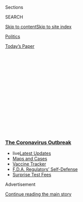 <div id="app">

<div>

<div>

<div>

<div class="NYTAppHideMasthead css-1q2w90k e1suatyy0">

<div class="section css-ui9rw0 e1suatyy2">

<div class="css-eph4ug er09x8g0">

<div class="css-6n7j50">

</div>

<span class="css-1dv1kvn">Sections</span>

<div class="css-10488qs">

<span class="css-1dv1kvn">SEARCH</span>

</div>

[Skip to content](#site-content)[Skip to site
index](#site-index)

</div>

<div id="masthead-section-label" class="css-1wr3we4 eaxe0e00">

[Politics](https://www.nytimes3xbfgragh.onion/section/politics)

</div>

<div class="css-10698na e1huz5gh0">

</div>

</div>

<div id="masthead-bar-one" class="section hasLinks css-15hmgas e1csuq9d3">

<div class="css-uqyvli e1csuq9d0">

</div>

<div class="css-1uqjmks e1csuq9d1">

</div>

<div class="css-9e9ivx">

[](https://myaccount.nytimes3xbfgragh.onion/auth/login?response_type=cookie&client_id=vi)

</div>

<div class="css-1bvtpon e1csuq9d2">

[Today’s
Paper](https://www.nytimes3xbfgragh.onion/section/todayspaper)

</div>

</div>

</div>

</div>

<div data-aria-hidden="false">

<div id="site-content" data-role="main">

<div>

<div class="css-1aor85t" style="opacity:0.000000001;z-index:-1;visibility:hidden">

<div class="css-1hqnpie">

<div class="css-epjblv">

<span class="css-17xtcya">[Politics](/section/politics)</span><span class="css-x15j1o">|</span><span class="css-fwqvlz">F.D.A.
Regulators Publish Rare Self-Defense Amid Rising Vaccine
Pressure</span>

</div>

<div class="css-k008qs">

<div class="css-1iwv8en">

<span class="css-18z7m18"></span>

<div>

</div>

</div>

<span class="css-1n6z4y">https://nyti.ms/2DRTQjA</span>

<div class="css-1705lsu">

<div class="css-4xjgmj">

<div class="css-4skfbu" data-role="toolbar" data-aria-label="Social Media Share buttons, Save button, and Comments Panel with current comment count" data-testid="share-tools">

  - 
  - 
  - 
  - 
    
    <div class="css-6n7j50">
    
    </div>

  - 
  - 

</div>

</div>

</div>

</div>

</div>

</div>

<div class="css-13pd83m">

<div class="css-l9svim">

### [<span class="css-pa1jbp"><span class="css-1rxm0ex">The Coronavirus</span><span class="css-1rxm0ex"> Outbreak</span></span>](https://www.nytimes3xbfgragh.onion/news-event/coronavirus?name=styln-coronavirus-national&region=TOP_BANNER&block=storyline_menu_recirc&action=click&pgtype=Article&impression_id=c5814b50-f4be-11ea-a306-edc47b8f412f&variant=undefined)

  - <span class="css-1qkutce"><span class="css-12clwdu">live</span>[Latest
    Updates](https://www.nytimes3xbfgragh.onion/2020/09/11/world/covid-19-coronavirus.html?name=styln-coronavirus-national&region=TOP_BANNER&block=storyline_menu_recirc&action=click&pgtype=Article&impression_id=c5814b51-f4be-11ea-a306-edc47b8f412f&variant=undefined)</span>
  - <span class="css-1qkutce">[Maps and
    Cases](https://www.nytimes3xbfgragh.onion/interactive/2020/us/coronavirus-us-cases.html?name=styln-coronavirus-national&region=TOP_BANNER&block=storyline_menu_recirc&action=click&pgtype=Article&impression_id=c5817260-f4be-11ea-a306-edc47b8f412f&variant=undefined)</span>
  - <span class="css-1qkutce">[Vaccine
    Tracker](https://www.nytimes3xbfgragh.onion/interactive/2020/science/coronavirus-vaccine-tracker.html?name=styln-coronavirus-national&region=TOP_BANNER&block=storyline_menu_recirc&action=click&pgtype=Article&impression_id=c5817261-f4be-11ea-a306-edc47b8f412f&variant=undefined)</span>
  - <span class="css-1qkutce">[F.D.A. Regulators’
    Self-Defense](https://www.nytimes3xbfgragh.onion/2020/09/10/us/politics/fda-coronavirus-vaccine.html?name=styln-coronavirus-national&region=TOP_BANNER&block=storyline_menu_recirc&action=click&pgtype=Article&impression_id=c5817262-f4be-11ea-a306-edc47b8f412f&variant=undefined)</span>
  - <span class="css-1qkutce">[Surprise Test
    Fees](https://www.nytimes3xbfgragh.onion/2020/09/09/upshot/coronavirus-surprise-test-fees.html?name=styln-coronavirus-national&region=TOP_BANNER&block=storyline_menu_recirc&action=click&pgtype=Article&impression_id=c5817263-f4be-11ea-a306-edc47b8f412f&variant=undefined)</span>

</div>

</div>

<div id="top-wrapper" class="css-1sy8kpn">

<div id="top-slug" class="css-l9onyx">

Advertisement

</div>

[Continue reading the main
story](#after-top)

<div class="ad top-wrapper" style="text-align:center;height:100%;display:block;min-height:250px">

<div id="top" class="place-ad" data-position="top" data-size-key="top">

</div>

</div>

<div id="after-top">

</div>

</div>

<div>

<div id="sponsor-wrapper" class="css-1hyfx7x">

<div id="sponsor-slug" class="css-19vbshk">

Supported by

</div>

[Continue reading the main
story](#after-sponsor)

<div id="sponsor" class="ad sponsor-wrapper" style="text-align:center;height:100%;display:block">

</div>

<div id="after-sponsor">

</div>

</div>

<div class="css-186x18t">

</div>

<div class="css-1vkm6nb ehdk2mb0">

# F.D.A. Regulators Publish Rare Self-Defense Amid Rising Vaccine Pressure

</div>

A group of career scientists at the Food and Drug Administration vowed
that their work would continue unimpeded and independent of political
influence.

<div class="css-79elbk" data-testid="photoviewer-wrapper">

<div class="css-z3e15g" data-testid="photoviewer-wrapper-hidden">

</div>

<div class="css-1a48zt4 ehw59r15" data-testid="photoviewer-children">

![<span class="css-16f3y1r e13ogyst0" data-aria-hidden="true">The F.D.A.
commissioner, Dr. Stephen Hahn, praised the statement on Thursday,
saying that the authors “took the initiative to independently express
their steadfast trust in the expertise and commitment of our
organization.”</span><span class="css-cnj6d5 e1z0qqy90" itemprop="copyrightHolder"><span class="css-1ly73wi e1tej78p0">Credit...</span><span><span>Oliver
Contreras for The New York
Times</span></span></span>](https://static01.graylady3jvrrxbe.onion/images/2020/09/10/us/politics/10dc-virus-fda/merlin_176089377_3d9ee9d6-9662-45e8-872d-51009769319a-articleLarge.jpg?quality=75&auto=webp&disable=upscale)

</div>

</div>

<div class="css-18e8msd">

<div class="css-vp77d3 epjyd6m0">

<div class="css-hus3qt ey68jwv0" data-aria-hidden="true">

[![Noah
Weiland](https://static01.graylady3jvrrxbe.onion/images/2019/07/23/reader-center/author-noah-weiland/author-noah-weiland-thumbLarge.png
"Noah Weiland")](https://www.nytimes3xbfgragh.onion/by/noah-weiland)

</div>

<div class="css-1baulvz">

By [<span class="css-1baulvz last-byline" itemprop="name">Noah
Weiland</span>](https://www.nytimes3xbfgragh.onion/by/noah-weiland)

</div>

</div>

  - Sept. 10,
    2020

  - 
    
    <div class="css-4xjgmj">
    
    <div class="css-d8bdto" data-role="toolbar" data-aria-label="Social Media Share buttons, Save button, and Comments Panel with current comment count" data-testid="share-tools">
    
      - 
      - 
      - 
      - 
        
        <div class="css-6n7j50">
        
        </div>
    
      - 
      - 
    
    </div>
    
    </div>

</div>

</div>

<div class="section meteredContent css-1r7ky0e" name="articleBody" itemprop="articleBody">

<div class="css-1fanzo5 StoryBodyCompanionColumn">

<div class="css-53u6y8">

WASHINGTON — As President Trump continues to suggest a coronavirus
vaccine could be ready before Election Day, top regulators at the Food
and Drug Administration issued an unusual statement on Thursday
promising to uphold the scientific integrity of their work and defend
the agency’s independence.

In [an opinion
column](https://www.usatoday.com/story/opinion/2020/09/10/sound-science-to-meet-covid-challenges-fda-career-officials-column/5756948002/)
published in USA Today, eight directors of the F.D.A.’s regulatory
centers and offices warned that “if the agency’s credibility is lost
because of real or perceived interference, people will not rely on the
agency’s safety warnings.” While they did not mention Mr. Trump or other
political leaders, the context appeared clear.

“We absolutely understand that the F.D.A., like other federal executive
agencies, operates in a political environment,” they wrote. “That is a
reality that we must navigate adeptly while maintaining our independence
to ensure the best possible outcomes for public health.”

They added, “We and our career staff do the best by public health when
we are the decision makers, arriving at those decisions based on our
unbiased evaluation of the scientific evidence.”

</div>

</div>

<div class="css-1fanzo5 StoryBodyCompanionColumn">

<div class="css-53u6y8">

The pledge by career scientists in the federal government came amid
mounting concerns over the role the White House has played in emergency
approvals for coronavirus therapies, including convalescent plasma and
the malaria drug hydroxychloroquine, which the agency [later
revoked](https://www.nytimes3xbfgragh.onion/2020/06/15/health/fda-hydroxychloroquine-malaria.html).

A day before plasma [received emergency
approval](https://www.nytimes3xbfgragh.onion/2020/08/23/us/politics/fda-plasma-coronavirus.html)
last month, Mr. Trump [accused officials at the
F.D.A.](https://www.cnn.com/2020/08/22/politics/trump-fda-coronavirus-vaccine/index.html)
of being part of a “deep state” — his moniker for career civil servants
he believes betray his agenda — that was deliberately slow-walking
therapies and vaccines. Top officials at the agency, including political
appointees, have been frustrated in recent weeks by comments Mr. Trump
has made about his contact with pharmaceutical companies and his efforts
to speed progress on vaccines, giving the impression the White House is
playing a regulatory role.

The statement in USA Today was written in large part because of fears
over political influence on the F.D.A., including from the White House,
according to senior administration officials familiar with the
effort.

<div id="NYT_MAIN_CONTENT_1_REGION" class="css-9tf9ac">

<div>

<div id="styln-covid-updates-world" class="section interactive-content interactive-size-medium css-1ftcdic">

<div class="css-17ih8de interactive-body">

<div id="styln-briefing-block" data-asset-id="QXJ0aWNsZTpueXQ6Ly9hcnRpY2xlLzJiYjYwYTJiLTY3NjItNTg3NC1iMGVhLWY4NzRhMjE3NTQyZA==">

<div class="briefing-block-header-section">

# [Latest Updates: The Coronavirus Outbreak](https://www.nytimes3xbfgragh.onion/2020/09/11/world/covid-19-coronavirus.html?action=click&pgtype=Article&state=default&region=MAIN_CONTENT_1&context=storylines_live_updates)

<div class="briefing-block-ts">

Updated 2020-09-12T06:09:34.374Z

</div>

</div>

  - [Fauci cautions the virus could disrupt life in the U.S. until
    ‘maybe even towards the end
    of 2021.’](https://www.nytimes3xbfgragh.onion/2020/09/11/world/covid-19-coronavirus.html?action=click&pgtype=Article&state=default&region=MAIN_CONTENT_1&context=storylines_live_updates#link-dfb8a16)
  - [From Asia to Africa, China promotes its vaccine candidates to win
    friends.](https://www.nytimes3xbfgragh.onion/2020/09/11/world/covid-19-coronavirus.html?action=click&pgtype=Article&state=default&region=MAIN_CONTENT_1&context=storylines_live_updates#link-7104d154)
  - [The other way the virus will kill:
    hunger.](https://www.nytimes3xbfgragh.onion/2020/09/11/world/covid-19-coronavirus.html?action=click&pgtype=Article&state=default&region=MAIN_CONTENT_1&context=storylines_live_updates#link-393ad215)

<div class="briefing-block-footer">

<div class="briefing-block-footer-meta">

[See more
updates](https://www.nytimes3xbfgragh.onion/2020/09/11/world/covid-19-coronavirus.html?action=click&pgtype=Article&state=default&region=MAIN_CONTENT_1&context=storylines_live_updates)

</div>

<div class="briefing-block-briefinglinks">

<span>More live coverage:</span>
[Markets](https://www.nytimes3xbfgragh.onion/live/2020/09/11/business/stock-market-today-coronavirus?action=click&pgtype=Article&state=default&region=MAIN_CONTENT_1&context=storylines_live_updates)

</div>

</div>

</div>

</div>

</div>

</div>

</div>

Dr. Stephen M. Hahn, the F.D.A. commissioner, praised the statement on
Thursday, [writing on
Twitter](https://twitter.com/SteveFDA/status/1304053712940339201) that
members of the group “took the initiative to independently express their
steadfast trust in the expertise and commitment of our organization.”

“I wholeheartedly agree with them,” he said.

The specter of political arm-twisting with vaccine approvals has grown
as several drugmakers entered large late-stage trials this summer. Mr.
Trump told reporters on Monday that “we’re going to have a vaccine very
soon, maybe even before a very special date. You know what date I’m
talking about.”

</div>

</div>

<div class="css-1fanzo5 StoryBodyCompanionColumn">

<div class="css-53u6y8">

That timeline, framed around Election Day, has been [widely
challenged](https://www.nytimes3xbfgragh.onion/2020/09/04/science/covid-vaccine-pharma-pledge.html)
by the administration’s top health officials, who have said that a
vaccine approval by early November was improbable. Nine pharmaceutical
companies [issued a joint
pledge](https://www.nytimes3xbfgragh.onion/2020/09/08/health/9-drug-companies-pledge-coronavirus-vaccine.html)
on Tuesday that they would “stand with science” and not put forward a
vaccine until it had been thoroughly vetted for safety and efficacy.

<div id="NYT_MAIN_CONTENT_2_REGION" class="css-9tf9ac">

<div>

</div>

</div>

Brian Morgenstern, a White House spokesman, said in a statement on
Thursday that “President Trump, his administration and the scientific
community are dedicated to delivering a safe and effective vaccine as
quickly as possible while ensuring that any approvals will be based on
data and thorough medical and scientific reviews by career professionals
and an independent review board.”

“This false narrative that Democrats and some in the media are
advancing, suggesting that politics is influencing approvals, is
unconscionable and dangerous,” he said.

Polling [published on
Thursday](https://www.kff.org/coronavirus-covid-19/report/kff-health-tracking-poll-september-2020/)
by the Kaiser Family Foundation revealed that 62 percent of Americans
are concerned that political pressure from the administration will lead
the F.D.A. to rush a vaccine approval. Four in 10 adults said that the
agency was paying “too much attention” to politics in reviewing and
issuing approvals for therapies.

The F.D.A. is still defending its decision to issue an emergency use
authorization for blood plasma at an event with the president, where Dr.
Hahn [exaggerated the effects of the
treatment](https://www.nytimes3xbfgragh.onion/2020/08/24/health/fda-blood-plasma.html)
with misleading data he [walked back a day
later](https://twitter.com/SteveFDA/status/1298071619236245504?). White
House officials had repeatedly pressed senior health officials to issue
the approval.

In an interview on Thursday with the Economic Club of Washington, D.C.,
Dr. Hahn said that the “totality of evidence was in support of that
authorization.”

“I want to reassure the American people, we will revisit that decision
when we have the data that justify re-looking at it,” he said.

</div>

</div>

<div class="css-1fanzo5 StoryBodyCompanionColumn">

<div class="css-53u6y8">

Dr. Hahn also refused to commit to a particular timeline for a vaccine,
saying that data from clinical trials would first be evaluated by an
independent monitoring board. When the F.D.A. reviews data, it will not
“cut corners,” he said.

“I don’t have a crystal ball here,” he said. “It would be really
inappropriate for me to speculate, because, again, we haven’t seen the
clinical data.”

Asked whether the F.D.A. commissioner had the independence needed under
the law, Dr. Hahn promised that the agency would “independently call the
balls and strikes on medical products” and would lean on its career
scientists.

Dr. Hahn has also [publicly
committed](https://www.healthaffairs.org/do/10.1377/hblog20200814.996612/full/)
to vet any vaccine approval through an advisory committee of outside
experts, who typically review clinical trial data before a new vaccine
is approved.

Dr. Peter Marks, the F.D.A.’s top vaccine regulator and one of the
authors of the USA Today column,[reiterated in an online
event](https://twitter.com/walidgellad/status/1304094686693425152) on
Thursday sponsored by Duke University’s Margolis Center for Health
Policy that an emergency authorization for a limited part of the
population would first go to such an advisory committee.

</div>

</div>

<div>

</div>

</div>

<div>

</div>

<div>

</div>

<div>

</div>

<div>

<div id="bottom-wrapper" class="css-1ede5it">

<div id="bottom-slug" class="css-l9onyx">

Advertisement

</div>

[Continue reading the main
story](#after-bottom)

<div id="bottom" class="ad bottom-wrapper" style="text-align:center;height:100%;display:block;min-height:90px">

</div>

<div id="after-bottom">

</div>

</div>

</div>

</div>

</div>

## Site Index

<div>

</div>

## Site Information Navigation

  - [© <span>2020</span> <span>The New York Times
    Company</span>](https://help.nytimes3xbfgragh.onion/hc/en-us/articles/115014792127-Copyright-notice)

<!-- end list -->

  - [NYTCo](https://www.nytco.com/)
  - [Contact
    Us](https://help.nytimes3xbfgragh.onion/hc/en-us/articles/115015385887-Contact-Us)
  - [Work with us](https://www.nytco.com/careers/)
  - [Advertise](https://nytmediakit.com/)
  - [T Brand Studio](http://www.tbrandstudio.com/)
  - [Your Ad
    Choices](https://www.nytimes3xbfgragh.onion/privacy/cookie-policy#how-do-i-manage-trackers)
  - [Privacy](https://www.nytimes3xbfgragh.onion/privacy)
  - [Terms of
    Service](https://help.nytimes3xbfgragh.onion/hc/en-us/articles/115014893428-Terms-of-service)
  - [Terms of
    Sale](https://help.nytimes3xbfgragh.onion/hc/en-us/articles/115014893968-Terms-of-sale)
  - [Site
    Map](https://spiderbites.nytimes3xbfgragh.onion)
  - [Help](https://help.nytimes3xbfgragh.onion/hc/en-us)
  - [Subscriptions](https://www.nytimes3xbfgragh.onion/subscription?campaignId=37WXW)

</div>

</div>

</div>

</div>

